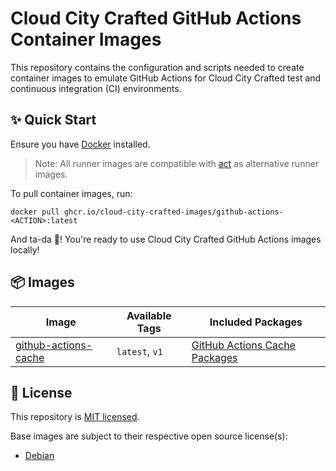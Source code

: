 # Cloud City Crafted GitHub Actions Container Images

This repository contains the configuration and scripts needed to create container images to emulate GitHub Actions for Cloud City Crafted test and continuous integration (CI) environments.

## ✨ Quick Start

Ensure you have [Docker](https://docs.docker.com/get-docker/) installed.

> Note: All runner images are compatible with [act](https://github.com/nektos/act) as alternative runner images.

To pull container images, run:

```shell
docker pull ghcr.io/cloud-city-crafted-images/github-actions-<ACTION>:latest
```

And ta-da 🎉! You're ready to use Cloud City Crafted GitHub Actions images locally!

## 📦 Images

| Image                                                                                                                   | Available Tags | Included Packages                                  |
| ----------------------------------------------------------------------------------------------------------------------- | -------------- | -------------------------------------------------- |
| [github-actions-cache](https://github.com/cloud-city-crafted-images/github-actions/pkgs/container/github-actions-cache) | `latest`, `v1` | [GitHub Actions Cache Packages](./cache#-packages) |

## 🪪 License

This repository is [MIT licensed](./LICENSE).

Base images are subject to their respective open source license(s):

- [Debian](https://www.debian.org/legal/licenses/)
